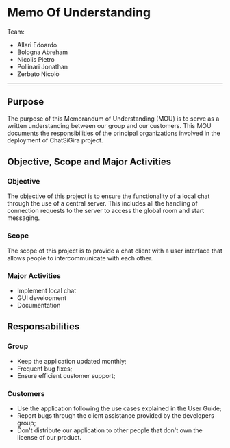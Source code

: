 # Memo Of Understanding

Team:

- Allari Edoardo
- Bologna Abreham
- Nicolis Pietro
- Pollinari Jonathan
- Zerbato Nicolò

---

## Purpose

The purpose of this Memorandum of Understanding (MOU) is to serve as a written understanding between our group and our customers. This MOU documents the responsibilities of the principal organizations involved in the deployment of ChatSiGira project.

## Objective, Scope and Major Activities

### Objective

The objective of this project is to ensure the functionality of a local chat through the use of a central server. This includes all the handling of connection requests to the server to access the global room and start messaging.

### Scope

The scope of this project is to provide a chat client with a user interface that allows people to intercommunicate with each other.

### Major Activities

- Implement local chat
- GUI development
- Documentation

## Responsabilities

### Group 

- Keep the application updated monthly;
- Frequent bug fixes;
- Ensure efficient customer support;

### Customers

- Use the application following the use cases explained in the User Guide;
- Report bugs through the client assistance provided by the developers group;
- Don't distribute our application to other people that don't own the license of our product.
